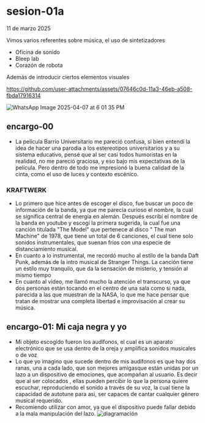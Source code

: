 # sesion-01a

11 de marzo 2025

Vimos varios referentes sobre música, el uso de sintetizadores

- Oficina de sonido
- Bleep lab
- Corazón de robota

Además de introducir ciertos elementos visuales

<https://github.com/user-attachments/assets/07646c0d-11a3-46eb-a508-fbda17916314>

![WhatsApp Image 2025-04-07 at 6 01 35 PM](https://github.com/user-attachments/assets/6212122b-305e-4732-be9f-a80e4db18f3c)

## encargo-00

- La película Barrio Universitario me pareció confusa, si bien entendí la idea de hacer una parodia a los estereotipos universitarios y a su sistema educativo, pensé que al ser casi todos humoristas en la realidad, no me pareció graciosa, y eso bajo mis expectativas de la película. Pero dentro de todo me impresionó la buena calidad de la cinta, como el uso de luces y contexto escénico.

### KRAFTWERK

- Lo primero que hice antes de escoger el disco, fue buscar un poco de información de la banda, ya que me parecía curioso el nombre, la cual se significa central de energía en alemán. Después escribí el nombre de la banda en youtube y escogí la primera sugerida, la cual fue una canción titulada "The Model" que pertenece al disco  " The man Machine" de 1978, que tiene un total de 6 canciones, el cual tiene solo sonidos instrumentales, que suenan fríos con una especie de distanciamiento musical.
- En cuanto a lo instrumental, me recordó mucho al estilo de la banda Daft Punk, además de la intro musical de Stranger Things. La canción tiene un estilo muy tranquilo, que da la sensación de misterio, y tensión al mismo tiempo
- En cuanto al video, me llamó mucho la atención el transcurso, ya que dos personas están tocando en el centro de una sala como si nada, parecida a las que muestran de la NASA, lo que me hace pensar que tratan de mostrar una completa libertad e improvisación al crear su música.

## encargo-01: Mi caja negra y yo

- Mi objeto escogido fueron los audífonos, el cual es un aparato electrónico que se usa dentro de la oreja y amplifica sonidos musicales o de voz
- Lo que yo  imagino que sucede dentro de mis audífonos es que hay dos ranas, una a cada lado, que son mejores amigasque están unidas por un lazo a un dispositivo de emociones, que acompañan al usuario. Es decir que al ser colocados , ellas pueden percibir lo que la persona quiere escuchar, reproduciendo el sonido a través de su voz, la cual tiene la capacidad de autotune para asi, ser capaces de cantar cualquier género musical requerido.
- Recomiendo utilizar con amor, ya que el dispositivo puede fallar debido a la mala manipulación del lazo.
   ![diagramación](https://github.com/user-attachments/assets/1e4b7e1e-725e-4d33-9245-7cd5034188c5)
